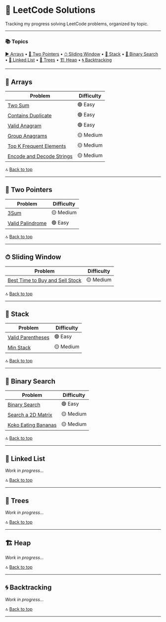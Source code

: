# 🧠 LeetCode Solutions

Tracking my progress solving LeetCode problems, organized by topic.

---

### 📚 Topics
[▶️ Arrays](#-arrays) • [🔁 Two Pointers](#-two-pointers) • [⏱ Sliding Window](#-sliding-window) • [🧩 Stack](#-stack) • [🔎 Binary Search](#-binary-search) • [🔗 Linked List](#-linked-list) • [🌳 Trees](#-trees) • [🏗 Heap](#-heap) • [🌀 Backtracking](#-backtracking)

---

## 🧩 Arrays
| Problem | Difficulty |
|----------|-------------|
| [Two Sum](arrays/two_sum.py) | 🟢 Easy |
| [Contains Duplicate](arrays/contains_duplicate.py) | 🟢 Easy |
| [Valid Anagram](arrays/valid_anagram.py) | 🟢 Easy |
| [Group Anagrams](arrays/group_anagrams.py) | 🟡 Medium |
| [Top K Frequent Elements](arrays/top_k_freq.py) | 🟡 Medium |
| [Encode and Decode Strings](arrays/encode_and_decode.py) | 🟡 Medium |

🔝 [Back to top](#-leetcode-solutions)

---

## 🔁 Two Pointers
| Problem | Difficulty |
|----------|-------------|
| [3Sum](two_pointers/3sum.py) | 🟡 Medium |
| [Valid Palindrome](two_pointers/valid_palindrome.py) | 🟢 Easy |

🔝 [Back to top](#-leetcode-solutions)

---

## ⏱ Sliding Window
| Problem | Difficulty |
|----------|-------------|
| [Best Time to Buy and Sell Stock](sliding_window/best_time.py) | 🟡 Medium |

🔝 [Back to top](#-leetcode-solutions)

---

## 🧩 Stack
| Problem | Difficulty |
|----------|-------------|
| [Valid Parentheses](stack/valid_parentheses.py) | 🟢 Easy |
| [Min Stack](stack/min_stack.py) | 🟡 Medium |

🔝 [Back to top](#-leetcode-solutions)

---

## 🔎 Binary Search
| Problem | Difficulty |
|----------|-------------|
| [Binary Search](binary_search/binary_search.py) | 🟢 Easy |
| [Search a 2D Matrix](binary_search/search_2.py) | 🟡 Medium |
| [Koko Eating Bananas](binary_search/koko_bananas.py) | 🟡 Medium |

🔝 [Back to top](#-leetcode-solutions)

---

## 🔗 Linked List
_Work in progress..._

🔝 [Back to top](#-leetcode-solutions)

---

## 🌳 Trees
_Work in progress..._

🔝 [Back to top](#-leetcode-solutions)

---

## 🏗 Heap
_Work in progress..._

🔝 [Back to top](#-leetcode-solutions)

---

## 🌀 Backtracking
_Work in progress..._

🔝 [Back to top](#-leetcode-solutions)

---